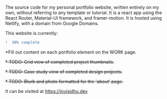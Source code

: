 The source code for my personal portfolio website, written entirely on my own, without referring to any template or tutorial. It is a react app using the React Router, Material-UI framework, and framer-motion. It is hosted using Netlify, with a domain from Google Domains.

This website is currently: 
```diff 
!  90% complete 
```
*Fill out content on each portfolio element on the WORK page.

~~* TODO: Grid view of completed project thumbnails.~~

~~* TODO: Case study view of completed design projects.~~

~~* TODO: Blurb and photo formatted for the 'about' page.~~

It can be visited at https://jovisidhu.dev 
